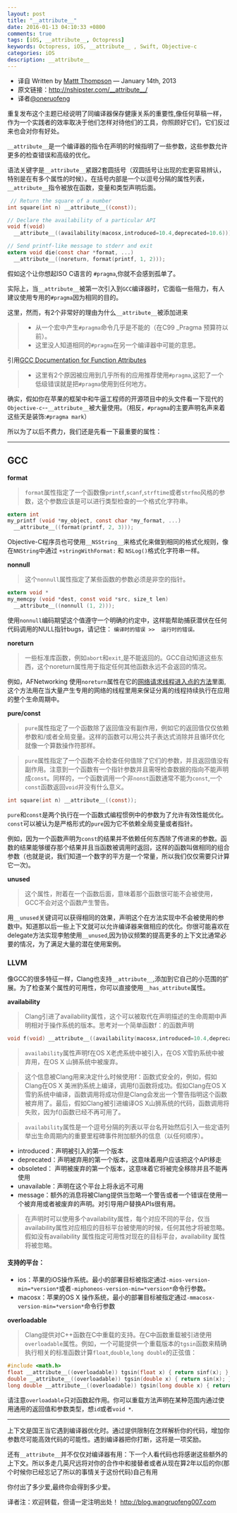 ```yaml
---
layout: post
title: "__attribute__"
date: 2016-01-13 04:10:33 +0800
comments: true
tags: [iOS, __attribute__, Octopress]
keywords: Octopress, iOS, __attribute__ , Swift, Objective-c
categories: iOS
description: __attribute__
---
```


* 译自 Written by [Mattt Thompson](http://nshipster.com/authors/mattt-thompson/) — January 14th, 2013
* 原文链接：<http://nshipster.com/__attribute__/>
* 译者[@oneruofeng](https://twitter.com/oneruofeng)

重复发布这个主题已经说明了同编译器保存健康关系的重要性,像任何草稿一样，作为一个实践者的效率取决于他们怎样对待他们的工具，你照顾好它们，它们反过来也会对你有好处。

 `__attribute__`是一个编译器的指令在声明的时候指明了一些参数，这些参数允许更多的检查错误和高级的优化。

 语法关键字是`__attribute__`紧跟2套圆括号（双圆括号让出现的宏更容易辨认，特别是在有多个属性的时候）。在括号内部是一个以逗号分隔的属性列表，`__attribute__`指令被放在函数，变量和类型声明后面。

```objective-c
 // Return the square of a number
int square(int n) __attribute__((const));

// Declare the availability of a particular API
void f(void)
  __attribute__((availability(macosx,introduced=10.4,deprecated=10.6)));

// Send printf-like message to stderr and exit
extern void die(const char *format, ...)
  __attribute__((noreturn, format(printf, 1, 2)));
```

假如这个让你想起ISO C语言的 `#pragma`,你就不会感到孤单了。

实际上，当`__attribute__`被第一次引入到`GCC`编译器时，它面临一些阻力，有人建议使用专用的`#pragma`因为相同的目的。

这里，然而，有2个非常好的理由为什么`__attribute__`被添加进来
> * 从一个宏中产生`#pragma`命令几乎是不能的（在C99 _Pragma 预算符以前）。
> * 这里没人知道相同的`#pragma`在另一个编译器中可能的意思。

 引用[GCC Documentation for Function Attributes](http://gcc.gnu.org/onlinedocs/gcc/Function-Attributes.html)

 > * 这里有2个原因被应用到几乎所有的应用推荐使用`#pragma`,这犯了一个低级错误就是把`#pragma`使用到任何地方。

 确实，假如你在苹果的框架中和牛逼工程师的开源项目中的头文件看一下现代的`Objective-c`--`__attribute__`被大量使用。（相反，`#pragma`的主要声明名声来着这些天是装饰:`#pragma mark`）

 所以为了以后不费力，我们还是先看一下最重要的属性：

 ------
GCC
---
**format**
> `format`属性指定了一个函数像`printf`,`scanf`,`strftime`或者`strfmo`风格的参数，这个参数应该是可以进行类型检查的一个格式化字符串。

```objective-c
extern int
my_printf (void *my_object, const char *my_format, ...)
  __attribute__((format(printf, 2, 3)));
```

Objective-C程序员也可使用`__NSString__`来格式化来做到相同的格式化规则，像在`NNString`中通过 ``+stringWithFormat:`` 和 `NSLog()`格式化字符串一样。

**nonnull**
> 这个`nonnull`属性指定了某些函数的参数必须是非空的指针。

```objective-c
extern void *
my_memcpy (void *dest, const void *src, size_t len)
  __attribute__((nonnull (1, 2)));
```

使用`nonnull`编码期望这个值遵守一个明确的约定中，这样能帮助捕获潜伏在任何代码调用的NULL指针bugs，请记住：
`编译时的错误 >>  运行时的错误。`

**noreturn**
> 一些标准库函数，例如`abort`和`exit`,是不能返回的。GCC自动知道这些东西，这个noreturn属性用于指定任何其他函数永远不会返回的情况。

例如，AFNetworking 使用`noreturn`属性在它的[网络请求线程进入点的方法](https://github.com/AFNetworking/AFNetworking/blob/1.1.0/AFNetworking/AFURLConnectionOperation.m#L157)里面,这个方法用在当大量产生专用的网络的线程里用来保证分离的线程持续执行在应用的整个生命周期中。

**pure/const**
> `pure`属性指定了一个函数除了返回值没有副作用，例如它的返回值仅仅依赖参数和/或者全局变量。这样的函数可以用公共子表达式消除并且循环优化就像一个算数操作符那样。

> `pure`属性指定了一个函数不会检查任何值除了它们的参数，并且返回值没有副作用。注意到一个函数有一个指针参数并且需呀检查数据的指向不能声明成`const`。同样的，一个函数调用一个非`nonst`函数通常不能为`const`,一个`const`函数返回`void`并没有什么意义。

```objective-c
int square(int n) __attribute__((const));
```

`pure`和`const`是两个执行在一个函数式编程惯例中的参数为了允许有效性能优化。`const`可以被认为是严格形式的`pure`因为它不依赖全局变量或者指针。

例如，因为一个函数声明为`const`的结果并不依赖任何东西除了传进来的参数。函数的结果能够缓存那个结果并且当函数被调用时返回，这样的函数叫做相同的组合参数（也就是说，我们知道一个数字的平方是一个常量，所以我们仅仅需要只计算它一次)。

**unused**
> 这个属性，附着在一个函数后面，意味着那个函数很可能不会被使用，GCC不会对这个函数产生警告。

用`__unused`关键词可以获得相同的效果，声明这个在方法实现中不会被使用的参数中。知道那以后一些上下文就可以允许编译器来做相应的优化。你很可能喜欢在delegate方法实现李勉使用`__unused`,因为协议频繁的提高更多的上下文比通常必要的情况，为了满足大量的潜在使用案例。

### LLVM

像GCC的很多特征一样，Clang也支持`__attribute__`,添加到它自己的小范围的扩展。为了检查某个属性的可用性，你可以直接使用`__has_attribute`属性。

**availability**
> Clang引进了availability属性，这个可以被取代在声明描述的生命周期中声明相对于操作系统的版本。思考对一个简单函数f：的函数声明

```objective-c
void f(void) __attribute__((availability(macosx,introduced=10.4,deprecated=10.6,obsoleted=10.7)));
```

> `availability`属性声明f在OS X老虎系统中被引入，在OS X雪豹系统中被弃用，在OS X 山狮系统中被废弃。

> 这个信息被Clang用来决定什么时候使用f：函数式安全的，例如，假如Clang在OS X 美洲豹系统上编译，调用f()函数将成功。假如Clang在OS X雪豹系统中编译，函数调用将成功但是Clang会发出一个警告指明这个函数被弃用了。最后，假如Clang被引进编译OS X山狮系统的代码，函数调用将失败，因为f()函数已经不再可用了。

> `availability`属性是一个逗号分隔的列表以平台名开始然后引入一些定语列举出生命周期内的重要里程碑事件附加额外的信息（以任何顺序）。

* introduced：声明被引入的第一个版本
* deprecated：声明被弃用的第一个版本，这意味着用户应该把这个API移走
* obsoleted： 声明被废弃的第一个版本，这意味着它将被完全移除并且不能再使用
* unavailable：声明在这个平台上将永远不可用
* message：额外的消息将被Clang提供当忽略一个警告或者一个错误在使用一个被弃用或者被废弃的声明。对引导用户替换APIs很有用。

> 在声明时可以使用多个availability属性，每个对应不同的平台，仅当availability属性对应相应的目标平台被使用的时候，任何其他才将被忽略。假如没有availability 属性指定可用性对现在的目标平台，availability 属性将被忽略。

#### 支持的平台：
* ios：苹果的iOS操作系统。最小的部署目标被指定通过`-mios-version-min=*version*`或者`-miphoneos-version-min=*version*`命令行参数。
* macosx：苹果的OS X 操作系统，最小的部署目标被指定通过`-mmacosx-version-min=*version*`命令行参数

**overloadable**

> Clang提供对C++函数在C中重载的支持。在C中函数重载被引进使用`overloadable`属性。例如，一个可能提供一个重载版本的`tgsin`函数来精确执行相关的标准函数计算`float`,`double`,`long double`的正弦值：

```objective-c
#include <math.h>
float __attribute__((overloadable)) tgsin(float x) { return sinf(x); }
double __attribute__((overloadable)) tgsin(double x) { return sin(x); }
long double __attribute__((overloadable)) tgsin(long double x) { return sinl(x); }
```
请注意`overloadable`只对函数起作用。你可以重载方法声明在某种范围内通过使用通用的返回值和参数类型，想`id`或者`void *`.

----

上下文是国王当它遇到编译器优化时。通过提供限制在怎样解析你的代码，增加你参数尽可能高效代码的可能性。遇到编译器把你打断，这将是一项奖励。

还有`__attribute__`并不仅仅对编译器有用：下一个人看代码也将感谢这些额外的上下文。所以多走几英尺远将对你的合作中和接替者或者从现在算2年以后的你(那个时候你已经忘记了所以的事情关于这份代码)自己有用

你付出了多少爱,最终你会得到多少爱。

译者注：欢迎转载，但请一定注明出处！ <http://blog.wangruofeng007.com>
